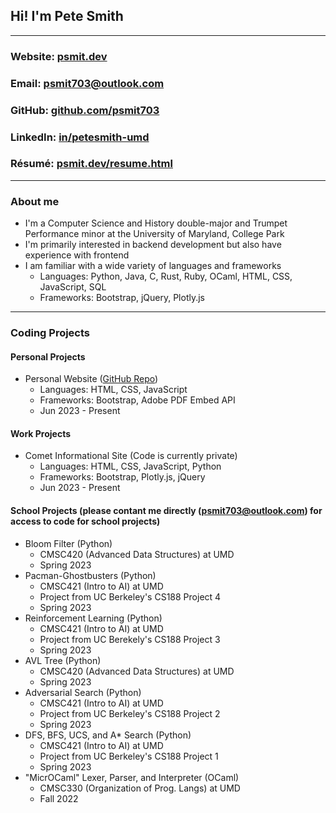 <!-- keeping the following comments for future reference as they came in the default file -->

<!-- ### Hi there 👋 -->

<!--
**psmit703/psmit703** is a ✨ _special_ ✨ repository because its `README.md` (this file) appears on your GitHub profile.

Here are some ideas to get you started:

- 🔭 I’m currently working on ...
- 🌱 I’m currently learning ...
- 👯 I’m looking to collaborate on ...
- 🤔 I’m looking for help with ...
- 💬 Ask me about ...
- 📫 How to reach me: ...
- 😄 Pronouns: ...
- ⚡ Fun fact: ...
-->

## Hi! I'm Pete Smith

---

### Website: [psmit.dev](https://www.psmit.dev)
### Email: [psmit703@outlook.com](mailto:psmit703@outlook.com)
### GitHub: [github.com/psmit703](https://github.com/psmit703)
### LinkedIn: [in/petesmith-umd](https://www.linkedin.com/in/petesmith-umd/)
### Résumé: [psmit.dev/resume.html](https://www.psmit.dev/resume.html)

---

### About me
* I'm a Computer Science and History double-major and Trumpet Performance minor at the University of Maryland, College Park
* I'm primarily interested in backend development but also have experience with frontend
* I am familiar with a wide variety of languages and frameworks
    * Languages: Python, Java, C, Rust, Ruby, OCaml, HTML, CSS, JavaScript, SQL
    * Frameworks: Bootstrap, jQuery, Plotly.js

---

### Coding Projects
#### Personal Projects
* Personal Website ([GitHub Repo](https://github.com/psmit703/personal-website))
    * Languages: HTML, CSS, JavaScript
    * Frameworks: Bootstrap, Adobe PDF Embed API
    * Jun 2023 - Present
#### Work Projects
* Comet Informational Site (Code is currently private)
    * Languages: HTML, CSS, JavaScript, Python
    * Frameworks: Bootstrap, Plotly.js, jQuery
    * Jun 2023 - Present
#### School Projects (please contant me directly ([psmit703@outlook.com](mailto:psmit703@outlook.com)) for access to code for school projects)
* Bloom Filter (Python)
    * CMSC420 (Advanced Data Structures) at UMD
    * Spring 2023
* Pacman-Ghostbusters (Python)
    * CMSC421 (Intro to AI) at UMD
    * Project from UC Berkeley's CS188 Project 4
    * Spring 2023
* Reinforcement Learning (Python)
    * CMSC421 (Intro to AI) at UMD
    * Project from UC Berekely's CS188 Project 3
    * Spring 2023
* AVL Tree (Python)
    * CMSC420 (Advanced Data Structures) at UMD
    * Spring 2023
* Adversarial Search (Python)
    * CMSC421 (Intro to AI) at UMD
    * Project from UC Berkeley's CS188 Project 2
    * Spring 2023
* DFS, BFS, UCS, and A* Search (Python)
    * CMSC421 (Intro to AI) at UMD
    * Project from UC Berkeley's CS188 Project 1
    * Spring 2023
* "MicrOCaml" Lexer, Parser, and Interpreter (OCaml)
    * CMSC330 (Organization of Prog. Langs) at UMD
    * Fall 2022
